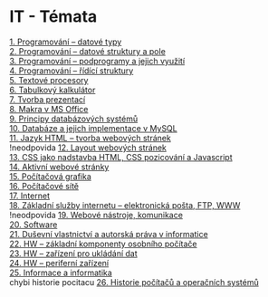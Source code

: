 # IT - Témata

[1.  Programování – datové typy](1.md)  
[2.  Programování – datové struktury a pole](2.md)  
[3.  Programování – podprogramy a jejich využití](3.md)  
[4.  Programování – řídící struktury](4.md)  
[5.  Textové procesory](5.md)  
[6.  Tabulkový kalkulátor](6.md)  
[7.  Tvorba prezentací](7.md)  
[8.  Makra v MS Office](8.md)  
[9.  Principy databázových systémů](9.md)  
[10. Databáze a jejich implementace v MySQL](10.md)  
[11. Jazyk HTML – tvorba webových stránek](11.md)  
!neodpovida [12. Layout webových stránek](12.md)  
[13. CSS jako nadstavba HTML, CSS pozicování a Javascript](13.md)  
[14. Aktivní webové stránky](14.md)  
[15. Počítačová grafika](15.md)  
[16. Počítačové sítě](16.md)  
[17. Internet](17.md)  
[18. Základní služby internetu – elektronická pošta, FTP, WWW](18.md)  
!neodpovida [19. Webové nástroje, komunikace](19.md)  
[20. Software](20.md)  
[21. Duševní vlastnictví a autorská práva v informatice](21.md)  
[22. HW – základní komponenty osobního počítače](22.md)  
[23. HW – zařízení pro ukládání dat](23.md)  
[24. HW – periferní zařízení](24.md)  
[25. Informace a informatika](25.md)  
chybi historie pocitacu [26. Historie počítačů a operačních systémů](26.md)  
